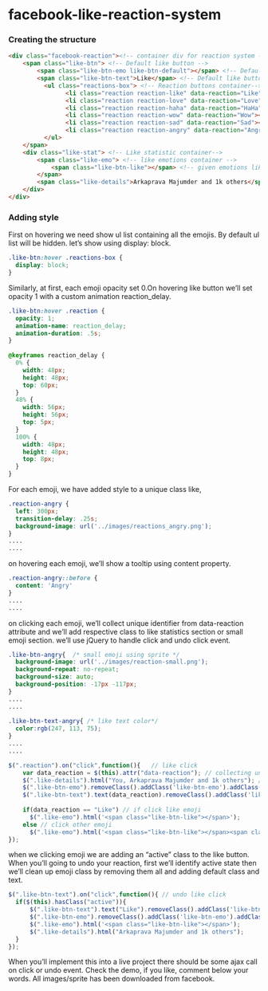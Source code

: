 # facebook-like-reaction-system

### Creating the structure

```html
<div class="facebook-reaction"><!-- container div for reaction system -->
    <span class="like-btn"> <!-- Default like button -->
        <span class="like-btn-emo like-btn-default"></span> <!-- Default like button emotion-->
        <span class="like-btn-text">Like</span> <!-- Default like button text,(Like, wow, sad..) default:Like  -->
          <ul class="reactions-box"> <!-- Reaction buttons container-->
                <li class="reaction reaction-like" data-reaction="Like"></li>
                <li class="reaction reaction-love" data-reaction="Love"></li>
                <li class="reaction reaction-haha" data-reaction="HaHa"></li>
                <li class="reaction reaction-wow" data-reaction="Wow"></li>
                <li class="reaction reaction-sad" data-reaction="Sad"></li>
                <li class="reaction reaction-angry" data-reaction="Angry"></li>
          </ul>
    </span>
    <div class="like-stat"> <!-- Like statistic container-->
        <span class="like-emo"> <!-- like emotions container -->
            <span class="like-btn-like"></span> <!-- given emotions like, wow, sad (default:Like) -->
        </span>
        <span class="like-details">Arkaprava Majumder and 1k others</span>
    </div>
</div>
```

### Adding style

First on hovering we need show ul list containing all the emojis. By default ul list will be hidden. let’s show using display: block.

```css
.like-btn:hover .reactions-box {
  display: block;
}
```

Similarly, at first, each emoji opacity set 0.On hovering like button we’ll set opacity 1 with a custom animation reaction_delay.

```css
.like-btn:hover .reaction {
  opacity: 1;
  animation-name: reaction_delay;
  animation-duration: .5s;
}   
 
@keyframes reaction_delay {
  0% {
    width: 48px;
    height: 48px;
    top: 60px;
  }
  48% {
    width: 56px;
    height: 56px;
    top: 5px;
  }    
  100% {
    width: 48px;
    height: 48px;
    top: 8px;
  }
}
```

For each emoji, we have added style to a unique class like,

```css
.reaction-angry {
  left: 300px;
  transition-delay: .25s;
  background-image: url('../images/reactions_angry.png');
}
....
....
```

on hovering each emoji, we’ll show a tooltip using content property.

```css
.reaction-angry::before {
  content: 'Angry'
}
....
....
```

on clicking each emoji, we’ll collect unique identifier from data-reaction attribute and we’ll add respective class to like statistics section or small emoji section. we’ll use jQuery to handle click and undo click event.

```css
.like-btn-angry{  /* small emoji using sprite */
  background-image: url('../images/reaction-small.png');
  background-repeat: no-repeat;
  background-size: auto;
  background-position: -17px -117px;
}
....
....
 
.like-btn-text-angry{ /* like text color*/
  color:rgb(247, 113, 75);
}
....
....
```

```javascript
$(".reaction").on("click",function(){   // like click
    var data_reaction = $(this).attr("data-reaction"); // collecting unique identifier
    $(".like-details").html("You, Arkaprava Majumder and 1k others"); // your click it is right?
    $(".like-btn-emo").removeClass().addClass('like-btn-emo').addClass('like-btn-'+data_reaction.toLowerCase());  // add class ... like-btn-haha 
    $(".like-btn-text").text(data_reaction).removeClass().addClass('like-btn-text').addClass('like-btn-text-'+data_reaction.toLowerCase()).addClass("active"); // like button text color class
 
    if(data_reaction == "Like") // if click like emoji
      $(".like-emo").html('<span class="like-btn-like"></span>');
    else // click other emoji
      $(".like-emo").html('<span class="like-btn-like"></span><span class="like-btn-'+data_reaction.toLowerCase()+'"></span>');
});
```
when we clicking emoji we are adding an “active” class to the like button. When you’ll going to undo your reaction, first we’ll identify active state then we’ll clean up emoji class by removing them all and adding default class and text.

```javascript
$(".like-btn-text").on("click",function(){ // undo like click
  if($(this).hasClass("active")){
      $(".like-btn-text").text("Like").removeClass().addClass('like-btn-text');
      $(".like-btn-emo").removeClass().addClass('like-btn-emo').addClass("like-btn-default");
      $(".like-emo").html('<span class="like-btn-like"></span>');
      $(".like-details").html("Arkaprava Majumder and 1k others");
  }      
});
```

When you’ll implement this into a live project there should be some ajax call on click or undo event. Check the demo, if you like, comment below your words. All images/sprite has been downloaded from facebook.
